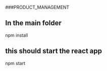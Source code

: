 ###PRODUCT_MANAGEMENT
## In the main folder
npm install
## this should start the react app
npm start 


